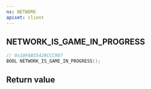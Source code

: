 ```yaml
---
ns: NETWORK
apiset: client
---
```

## NETWORK_IS_GAME_IN_PROGRESS

```c
// 0x10FAB35428CCC9D7
BOOL NETWORK_IS_GAME_IN_PROGRESS();
```



## Return value
